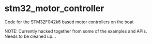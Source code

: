 # stm32_motor_controller
Code for the STM32F042k6 based motor controllers on the boat

NOTE: Currently hacked together from some of the examples and APIs. Needs to be cleaned up...
